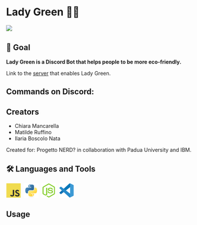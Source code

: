 # Lady Green 🌻🍃
<div><img src="https://github.com/Chiara2804/Lady-Green/blob/main/saluto%20(2).png?raw=true"> </div>


## 🎯 Goal
<b>Lady Green is a Discord Bot that helps people to be more eco-friendly.</b>

Link to the <a href="https://discord.gg/bqrAMPnj">server</a> that enables Lady Green.


## Commands on Discord:



## Creators
<ul>
  <li> Chiara Mancarella </li>
  <li> Matilde Ruffino </li>
  <li> Ilaria Boscolo Nata </li>
</ul>

Created for: Progetto NERD? in collaboration with Padua University and IBM.


## 🛠 Languages and Tools 
<img src="https://github.com/devicons/devicon/blob/master/icons/javascript/javascript-original.svg" title="JavaScript" alt="JavaScript" width="40" height="40"/>&nbsp;
  <img src="https://raw.githubusercontent.com/devicons/devicon/1119b9f84c0290e0f0b38982099a2bd027a48bf1/icons/python/python-original.svg" title="Python" alt="Python" width="40" height="40"/>&nbsp;
  <img src="https://raw.githubusercontent.com/devicons/devicon/1119b9f84c0290e0f0b38982099a2bd027a48bf1/icons/nodejs/nodejs-original.svg" title="NodeJS" alt="NodeJS" width="40" height="40"/>&nbsp;
  <img src="https://raw.githubusercontent.com/devicons/devicon/1119b9f84c0290e0f0b38982099a2bd027a48bf1/icons/vscode/vscode-original.svg" title="Visual Studio Code" alt="Visual Studio Code" width="40" height="40"/>&nbsp;


## Usage
